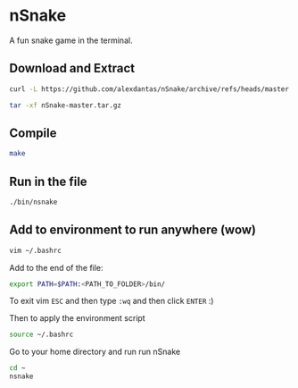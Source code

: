 # nSnake

A fun snake game in the terminal.

## Download and Extract

```bash
curl -L https://github.com/alexdantas/nSnake/archive/refs/heads/master.tar.gz -o nSnake-master.tar.gz
```

```bash
tar -xf nSnake-master.tar.gz
```

## Compile

```bash
make
```

## Run in the file

```bash
./bin/nsnake
```

## Add to environment to run anywhere (wow)

```bash
vim ~/.bashrc
```

Add to the end of the file:

```bash
export PATH=$PATH:<PATH_TO_FOLDER>/bin/
```
To exit vim `ESC` and then type `:wq` and then click `ENTER` :)

Then to apply the environment script

```bash
source ~/.bashrc
```

Go to your home directory and run run nSnake

```bash
cd ~
nsnake
```
